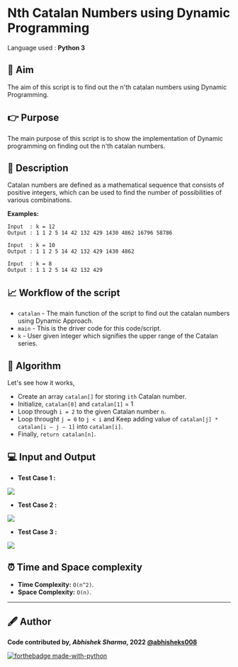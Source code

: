 # Nth Catalan Numbers using Dynamic Programming
Language used : **Python 3**

## 🎯 Aim
The aim of this script is to find out the n'th catalan numbers using Dynamic Programming.

## 👉 Purpose
The main purpose of this script is to show the implementation of Dynamic programming on finding out the n'th catalan numbers.

## 📄 Description
Catalan numbers are defined as a mathematical sequence that consists of positive integers, which can be used to find the number of possibilities of various combinations. 

**Examples:**  
```
Input  : k = 12
Output : 1 1 2 5 14 42 132 429 1430 4862 16796 58786 

Input  : k = 10
Output : 1 1 2 5 14 42 132 429 1430 4862 

Input  : k = 8
Output : 1 1 2 5 14 42 132 429 
```

## 📈 Workflow of the script
- `catalan` - The main function of the script to find out the catalan numbers using Dynamic Approach.
- `main` - This is the driver code for this code/script.
- `k` - User given integer which signifies the upper range of the Catalan series.

## 🧮 Algorithm
Let's see how it works,
- Create an array `catalan[]` for storing `ith` Catalan number.
- Initialize, `catalan[0]` and `catalan[1]` = 1
- Loop through `i = 2` to the given Catalan number `n`.
- Loop throught `j = 0` to `j < i` and Keep adding value of `catalan[j] * catalan[i – j – 1]` into `catalan[i]`.
- Finally, `return catalan[n]`.

## 💻 Input and Output 
- **Test Case 1 :**

![](https://github.com/abhisheks008/PyAlgo-Tree/blob/main/Dynamic%20Programming/Nth%20Catalan%20Numbers/Images/catalan-1.png)

- **Test Case 2 :**

![](https://github.com/abhisheks008/PyAlgo-Tree/blob/main/Dynamic%20Programming/Nth%20Catalan%20Numbers/Images/catalan-2.png)

- **Test Case 3 :**

![](https://github.com/abhisheks008/PyAlgo-Tree/blob/main/Dynamic%20Programming/Nth%20Catalan%20Numbers/Images/catalan-3.png)


## ⏰ Time and Space complexity
- **Time Complexity:** `O(n^2)`. 
- **Space Complexity:** `O(n)`.

---------------------------------------------------------------
## 🖋️ Author
**Code contributed by, _Abhishek Sharma_, 2022 [@abhisheks008](github.com/abhisheks008)**

[![forthebadge made-with-python](http://ForTheBadge.com/images/badges/made-with-python.svg)](https://www.python.org/)
